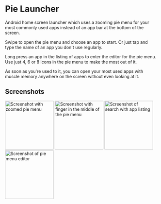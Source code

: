 # Pie Launcher

Android home screen launcher which uses a zooming pie menu for your most
commonly used apps instead of an app bar at the bottom of the screen.

Swipe to open the pie menu and choose an app to start.
Or just tap and type the name of an app you don't use regularly.

Long press an app in the listing of apps to enter the editor for the pie menu.
Use just 4, 6 or 8 icons in the pie menu to make the most out of it.

As soon as you're used to it, you can open your most used apps with muscle
memory anywhere on the screen without even looking at it.

## Screenshots

<img
	src="https://raw.githubusercontent.com/markusfisch/PieLauncher/gh-pages/screencap-zoomed.png"
	alt="Screenshot with zoomed pie menu" width="160"/>
<img
	src="https://raw.githubusercontent.com/markusfisch/PieLauncher/gh-pages/screencap-centered.png"
	alt="Screenshot with finger in the middle of the pie menu" width="160"/>
<img
	src="https://raw.githubusercontent.com/markusfisch/PieLauncher/gh-pages/screencap-search.png"
	alt="Screenshot of search with app listing" width="160"/>
<img
	src="https://raw.githubusercontent.com/markusfisch/PieLauncher/gh-pages/screencap-editor.png"
	alt="Screenshot of pie menu editor" width="160"/>
